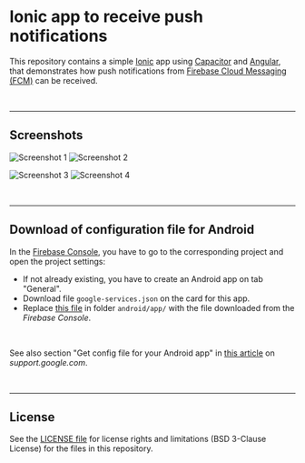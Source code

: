 # Ionic app to receive push notifications #

This repository contains a simple [Ionic](https://ionicframework.com/) app using [Capacitor](https://capacitorjs.com/) and [Angular](https://angular.io/), that demonstrates how push notifications from [Firebase Cloud Messaging (FCM)](https://firebase.google.com/docs/cloud-messaging/) can be received.

<br>

----

## Screenshots ##

![Screenshot 1](screenshot_1.png)  ![Screenshot 2](screenshot_2.png)

![Screenshot 3](screenshot_3.png)  ![Screenshot 4](screenshot_4.png)

<br>

----

## Download of configuration file for Android ##

In the [Firebase Console](https://console.firebase.google.com), you have to go to the corresponding project
and open the project settings:
* If not already existing, you have to create an Android app on tab "General".
* Download file `google-services.json` on the card for this app.
* Replace [this file](android/app/google-services.json) in folder `android/app/` with the file downloaded from the *Firebase Console*.

<br>

See also section "Get config file for your Android app" in [this article](https://support.google.com/firebase/answer/7015592?hl=en#zippy=%2Cin-this-article) on *support.google.com*.

<br>

----

## License ##

See the [LICENSE file](LICENSE.md) for license rights and limitations (BSD 3-Clause License) for the files in this repository.

<br>
